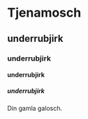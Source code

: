 # Tjenamosch
## underrubjirk
### underrubjirk
#### underrubjirk
##### underrubjirk

Din gamla galosch.
